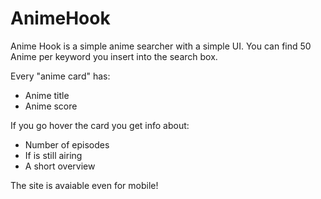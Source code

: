 # AnimeHook
Anime Hook is a simple anime searcher with a simple UI.
You can find 50 Anime per keyword you insert into the search box.


Every "anime card" has:
* Anime title
* Anime score


If you go hover the card you get info about:
* Number of episodes
* If is still airing
* A short overview


The site is avaiable even for mobile!
